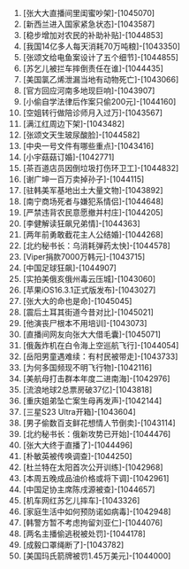 
1. [张大大直播间里闺蜜吵架]-[1045070]
1. [新西兰进入国家紧急状态]-[1043587]
1. [稳步增加对农民的补助补贴]-[1044853]
1. [我国14亿多人每天消耗70万吨粮]-[1043350]
1. [张颂文给电鱼案设计了五个细节]-[1044855]
1. [苏乞儿被拦车摔倒责任在谁]-[1044435]
1. [美国氯乙烯泄漏当地有动物死亡]-[1043066]
1. [官方回应河南多地现巨响]-[1043907]
1. [小偷自学法律后作案只偷200元]-[1044160]
1. [空姐转行做陪诊师月入过万]-[1043567]
1. [满江红周边下架]-[1043482]
1. [张颂文天生玻尿酸脸]-[1044582]
1. [中央一号文件有哪些重点]-[1043416]
1. [小宇菇菇订婚]-[1042771]
1. [茶百道店员因倒垃圾打伤环卫工]-[1044832]
1. [谢广坤一百万卖掉孙子]-[1044115]
1. [驻韩美军基地出土大量文物]-[1043892]
1. [南宁商场死者与嫌犯系情侣]-[1044648]
1. [严禁违背农民意愿撤并村庄]-[1044205]
1. [李健解读狂飙兄弟情]-[1044363]
1. [两年前勇敢截花主人公结婚]-[1044268]
1. [北约秘书长：乌消耗弹药太快]-[1044578]
1. [Viper捐款7000万韩元]-[1043715]
1. [中国足球狂飙]-[1044907]
1. [实拍美俄亥俄州毒云压城]-[1043060]
1. [苹果iOS16.3.1正式版发布]-[1043027]
1. [张大大的命也是命]-[1045045]
1. [震后土耳其街道今昔对比]-[1045021]
1. [他演丧尸根本不用培训]-[1043073]
1. [直播间网友向张大大借毛囊]-[1045071]
1. [俄轰炸机在白令海上空巡航飞行]-[1044054]
1. [岳阳男童遇难续：有村民被带走]-[1043733]
1. [为何多国频现不明飞行物]-[1042116]
1. [美航母打击群本年度二进南海]-[1042976]
1. [流浪地球2总票房破37亿]-[1043818]
1. [重庆姐弟坠亡案生母再发声]-[1042144]
1. [三星S23 Ultra开箱]-[1043604]
1. [男子偷数百支鲜花想情人节倒卖]-[1043114]
1. [北约秘书长：俄新攻势已开始]-[1044476]
1. [张大大终于直播了]-[1044496]
1. [朴敏英被传唤调查]-[1044250]
1. [杜兰特在太阳首次公开训练]-[1042968]
1. [本周五晚成品油价格或将下调]-[1042961]
1. [中国足协主席陈戌源被查]-[1044657]
1. [机车网红苏乞儿摔车]-[1043326]
1. [家庭生活中如何预防诺如病毒]-[1042948]
1. [韩警方暂不考虑拘留刘亚仁]-[1044076]
1. [两名主播偷逃税被处罚]-[1044178]
1. [成毅口罩绳断了]-[1043782]
1. [美国玛氏箭牌被罚1.45万美元]-[1044000]
